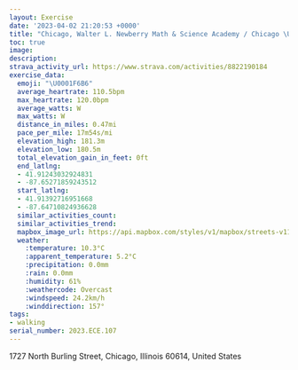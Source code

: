 ```yaml
---
layout: Exercise
date: '2023-04-02 21:20:53 +0000'
title: "Chicago, Walter L. Newberry Math & Science Academy / Chicago \U0001F6B6"
toc: true
image:
description:
strava_activity_url: https://www.strava.com/activities/8822190184
exercise_data:
  emoji: "\U0001F6B6"
  average_heartrate: 110.5bpm
  max_heartrate: 120.0bpm
  average_watts: W
  max_watts: W
  distance_in_miles: 0.47mi
  pace_per_mile: 17m54s/mi
  elevation_high: 181.3m
  elevation_low: 180.5m
  total_elevation_gain_in_feet: 0ft
  end_latlng:
  - 41.91243032924831
  - -87.65271859243512
  start_latlng:
  - 41.91392716951668
  - -87.64710824936628
  similar_activities_count:
  similar_activities_trend:
  mapbox_image_url: https://api.mapbox.com/styles/v1/mapbox/streets-v11/static/path-5+787af2-1.0(ygy~Ffb~uOBvF),pin-s-s+e5b22e(-87.6498,41.91373),pin-s-f+89ae00(-87.65104,41.91371)/auto/800x800?access_token=pk.eyJ1Ijoiam9zaGJlY2ttYW4iLCJhIjoiY205eWR2aDd1MWZ6djJrbXc4a3M0bWZleiJ9.XiG9OWkNcZk2QzjJbxLB4A
  weather:
    :temperature: 10.3°C
    :apparent_temperature: 5.2°C
    :precipitation: 0.0mm
    :rain: 0.0mm
    :humidity: 61%
    :weathercode: Overcast
    :windspeed: 24.2km/h
    :winddirection: 157°
tags:
- walking
serial_number: 2023.ECE.107
---
```

1727 North Burling Street, Chicago, Illinois 60614, United States
